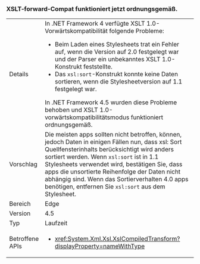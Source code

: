 ### <a name="xslt-forward-compat-now-works"></a>XSLT-forward-Compat funktioniert jetzt ordnungsgemäß.

|   |   |
|---|---|
|Details|In .NET Framework 4 verfügte XSLT 1.0-Vorwärtskompatibilität folgende Probleme:<ul><li>Beim Laden eines Stylesheets trat ein Fehler auf, wenn die Version auf 2.0 festgelegt war und der Parser ein unbekanntes XSLT 1.0-Konstrukt feststellte.</li><li>Das <code>xsl:sort</code>-Konstrukt konnte keine Daten sortieren, wenn die Stylesheetversion auf 1.1 festgelegt war.</li></ul>In .NET Framework 4.5 wurden diese Probleme behoben und XSLT 1.0-vorwärtskompatibilitätsmodus funktioniert ordnungsgemäß.|
|Vorschlag|Die meisten apps sollten nicht betroffen, können, jedoch Daten in einigen Fällen nun, dass xsl: Sort Quellfensterinhalts berücksichtigt wird anders sortiert werden. Wenn <code>xsl:sort</code> ist in 1.1 Stylesheets verwendet wird, bestätigen Sie, dass apps die unsortierte Reihenfolge der Daten nicht abhängig sind. Wenn das Sortierverhalten 4.0 apps benötigen, entfernen Sie <code>xsl:sort</code> aus dem Stylesheet.|
|Bereich|Edge|
|Version|4.5|
|Typ|Laufzeit|
|Betroffene APIs|<ul><li><xref:System.Xml.Xsl.XslCompiledTransform?displayProperty=nameWithType></li></ul>|

